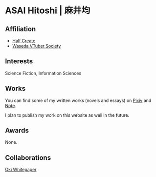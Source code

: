 # ASAI Hitoshi | 麻井均
## Affiliation
- [Half Create](https://half-create.org)
- [Waseda VTuber Society](https://waseda.vken.org)

## Interests
Science Fiction, Information Sciences

## Works
You can find some of my written works (novels and essays) on [Pixiv](https://www.pixiv.net/users/70042496) and [Note](https://note.com/asainingen).

I plan to publish my work on this website as well in the future.

## Awards
None.

## Collaborations
[Oki Whitepaper](https://oki.half-create.org)